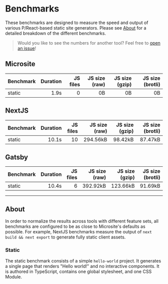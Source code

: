 # Benchmarks

These benchmarks are designed to measure the speed and output of various P/React-based static site generators. Please see [About](#about) for a detailed breakdown of the different benchmarks.

> Would you like to see the numbers for another tool? Feel free to [open an issue](https://github.com/natemoo-re/microsite/issues/new)!

<!-- TABLE -->

## Microsite

| Benchmark | Duration | JS files | JS size (raw) | JS size (gzip) | JS size (brotli) |
| :-------- | -------: | -------: | ------------: | -------------: | ---------------: |
| static    |     1.9s |        0 |            0B |             0B |               0B |

## NextJS

| Benchmark | Duration | JS files | JS size (raw) | JS size (gzip) | JS size (brotli) |
| :-------- | -------: | -------: | ------------: | -------------: | ---------------: |
| static    |    10.1s |       10 |      294.56kB |        98.42kB |          87.47kB |

## Gatsby

| Benchmark | Duration | JS files | JS size (raw) | JS size (gzip) | JS size (brotli) |
| :-------- | -------: | -------: | ------------: | -------------: | ---------------: |
| static    |    10.4s |        6 |      392.92kB |       123.66kB |          91.69kB |

<!-- ENDTABLE -->

---

## About

In order to normalize the results across tools with different feature sets, all benchmarks are configured to be as close to Microsite's defaults as possible. For example, NextJS benchmarks measure the output of `next build && next export` to generate fully static client assets.

### Static

The static benchmark consists of a simple `hello-world` project. It generates a single page that renders "Hello world!" and no interactive components. It is authored in TypeScript, contains one global stylesheet, and one CSS Module.
